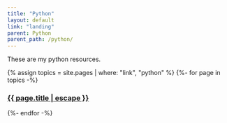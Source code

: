 ```yaml
---
title: "Python"
layout: default
link: "landing"
parent: Python
parent_path: /python/
---
```

These are my python resources.

{% assign topics = site.pages | where: "link", "python" %}
{%- for page in topics -%}
  <h3>
    <a class="post-link" href="{{ page.url | relative_url }}">
      {{ page.title | escape }}
    </a>
  </h3>
{%- endfor -%}